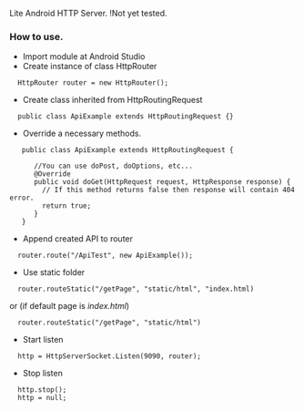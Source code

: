 Lite Android HTTP Server. 
!Not yet tested.

### How to use.

* Import module at Android Studio
* Create instance of class HttpRouter
```
  HttpRouter router = new HttpRouter();
```
* Create class inherited from HttpRoutingRequest

```
  public class ApiExample extends HttpRoutingRequest {}
```
* Override a necessary methods.

```
   public class ApiExample extends HttpRoutingRequest {
      
      //You can use doPost, doOptions, etc...
      @Override
      public void doGet(HttpRequest request, HttpResponse response) {
        // If this method returns false then response will contain 404 error.
        return true;
      }
   }
```
* Append created API to router
```
  router.route("/ApiTest", new ApiExample()); 
```
* Use static folder
```
  router.routeStatic("/getPage", "static/html", "index.html)
```
or (if default page is <i>index.html</i>)
```
  router.routeStatic("/getPage", "static/html")
```
* Start listen
```
  http = HttpServerSocket.Listen(9090, router);
```
* Stop listen
```
  http.stop();
  http = null;
```

